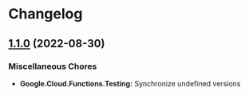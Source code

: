 # Changelog

## [1.1.0](https://github.com/chingor13/functions-framework-dotnet/compare/Google.Cloud.Functions.Testing-1.0.0...Google.Cloud.Functions.Testing-1.1.0) (2022-08-30)


### Miscellaneous Chores

* **Google.Cloud.Functions.Testing:** Synchronize undefined versions
